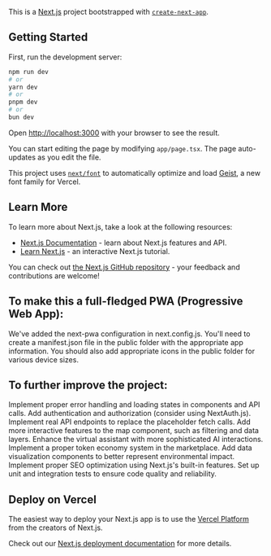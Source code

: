This is a [Next.js](https://nextjs.org) project bootstrapped with [`create-next-app`](https://nextjs.org/docs/app/api-reference/cli/create-next-app).

## Getting Started

First, run the development server:

```bash
npm run dev
# or
yarn dev
# or
pnpm dev
# or
bun dev
```

Open [http://localhost:3000](http://localhost:3000) with your browser to see the result.

You can start editing the page by modifying `app/page.tsx`. The page auto-updates as you edit the file.

This project uses [`next/font`](https://nextjs.org/docs/app/building-your-application/optimizing/fonts) to automatically optimize and load [Geist](https://vercel.com/font), a new font family for Vercel.

## Learn More

To learn more about Next.js, take a look at the following resources:

- [Next.js Documentation](https://nextjs.org/docs) - learn about Next.js features and API.
- [Learn Next.js](https://nextjs.org/learn) - an interactive Next.js tutorial.

You can check out [the Next.js GitHub repository](https://github.com/vercel/next.js) - your feedback and contributions are welcome!

## To make this a full-fledged PWA (Progressive Web App):

We've added the next-pwa configuration in next.config.js.
You'll need to create a manifest.json file in the public folder with the appropriate app information.
You should also add appropriate icons in the public folder for various device sizes.

## To further improve the project:

Implement proper error handling and loading states in components and API calls.
Add authentication and authorization (consider using NextAuth.js).
Implement real API endpoints to replace the placeholder fetch calls.
Add more interactive features to the map component, such as filtering and data layers.
Enhance the virtual assistant with more sophisticated AI interactions.
Implement a proper token economy system in the marketplace.
Add data visualization components to better represent environmental impact.
Implement proper SEO optimization using Next.js's built-in features.
Set up unit and integration tests to ensure code quality and reliability.

## Deploy on Vercel

The easiest way to deploy your Next.js app is to use the [Vercel Platform](https://vercel.com/new?utm_medium=default-template&filter=next.js&utm_source=create-next-app&utm_campaign=create-next-app-readme) from the creators of Next.js.

Check out our [Next.js deployment documentation](https://nextjs.org/docs/app/building-your-application/deploying) for more details.
